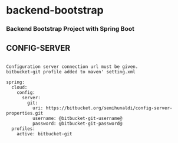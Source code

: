 # backend-bootstrap

### Backend Bootstrap Project with Spring Boot
## CONFIG-SERVER

```text

Configuration server connection url must be given.
bitbucket-git profile added to maven' setting.xml

spring:
  cloud:
    config:
      server:
        git:
          uri: https://bitbucket.org/semihunaldi/config-server-properties.git
          username: @bitbucket-git-username@
          password: @bitbucket-git-password@
  profiles:
    active: bitbucket-git
```